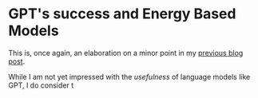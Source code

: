 # GPT's success and Energy Based Models

This is, once again, an elaboration on a minor point in my [previous blog post](2023-11-02-Energy-plus-Predictor.md).

While I am not yet impressed with the *usefulness* of language models like GPT, I do consider t